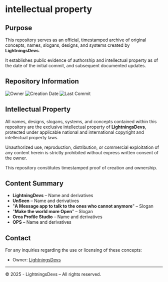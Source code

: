 # intellectual property

## Purpose

This repository serves as an official, timestamped archive of original concepts, names, slogans, designs, and systems created by **LightningsDevs**.

It establishes public evidence of authorship and intellectual property as of the date of the initial commit, and subsequent documented updates.

## Repository Information

 ![Owner](https://img.shields.io/badge/Owner-LightningsDevs-yellow)
 ![Creation Date](https://img.shields.io/badge/Created-26%20April%202025-blue)
 ![Last Commit](https://img.shields.io/github/last-commit/LightningsDevs/IntellectualProperty?label=Last%20Commit)

## Intellectual Property

All names, designs, slogans, systems, and concepts contained within this repository are the exclusive intellectual property of **LightningsDevs**, protected under applicable national and international copyright and intellectual property laws.

Unauthorized use, reproduction, distribution, or commercial exploitation of any content herein is strictly prohibited without express written consent of the owner.

This repository constitutes timestamped proof of creation and ownership.

## Content Summary

- **LightningDevs** – Name and derivatives
- **UnSeen** – Name and derivatives
- "**A Message app to talk to the ones who cannot anymore**" – Slogan
- "**Make the world more Open**" – Slogan
- **Orca Profile Studio** – Name and derivatives
- **OPS** – Name and derivatives


## Contact

For any inquiries regarding the use or licensing of these concepts:
- Owner: [LightningsDevs](https://github.com/LightningsDevs)

---

© 2025 - LightningsDevs – All rights reserved.
